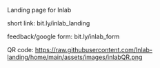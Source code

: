 Landing page for Inlab

short link: bit.ly/inlab_landing

feedback/google form: bit.ly/inlab_form

QR code: https://raw.githubusercontent.com/Inlab-landing/home/main/assets/images/inlabQR.png
